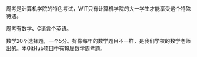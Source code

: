 周考是计算机学院的特色考试，WIT只有计算机学院的大一学生才能享受这个特殊待遇。  

周考有数学、C语言个英语。

数学20个选择题，一个5分。好像每年的数学题目不一样，是我们学校的数学老师出的。本GitHub项目中有18届数学周考题。

